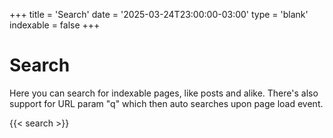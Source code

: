 +++
title = 'Search'
date = '2025-03-24T23:00:00-03:00'
type = 'blank'
indexable = false
+++

# Search

Here you can search for indexable pages, like posts and alike. There's also support for URL param "q" which then auto searches upon page load event.

{{< search >}}
